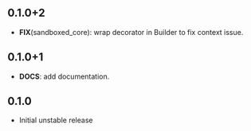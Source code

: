 ## 0.1.0+2

 - **FIX**(sandboxed_core): wrap decorator in Builder to fix context issue.

## 0.1.0+1

 - **DOCS**: add documentation.

## 0.1.0

* Initial unstable release
